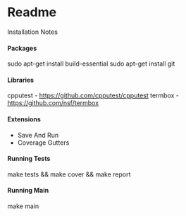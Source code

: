 # Readme
Installation Notes

#### Packages
sudo apt-get install build-essential
sudo apt-get install git

#### Libraries
cpputest    - https://github.com/cpputest/cpputest
termbox     - https://github.com/nsf/termbox

#### Extensions
* Save And Run
* Coverage Gutters

#### Running Tests
make tests && make cover && make report

#### Running Main
make main